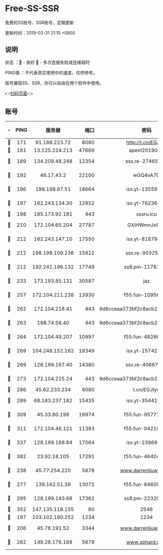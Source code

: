# Free-SS-SSR

免费的SS账号、SSR账号，定期更新

更新时间：2019-03-31 21:15 +0800

## 说明

状态     ：🙂 - 良好 🙁 - 多次连接失败或连接超时

PING值   ：不代表真实使用中的速度，仅供参考。

账号兼容SS、SSR，你可以自由在两个软件中使用。

👉[扫码页面](https://liesauer.github.io/Free-SS-SSR/)👈

## 账号

|-|PING|服务器|端口|密码|加密方式|区域|
|:----:|:----:|:-----:|-----:|:----:|:----:|:----:|
|🙂|171|91.188.223.72|8080|http://t.cn/EGJIyrl|rc4-md5|RU|
|🙂|181|13.125.224.213|47669|apext2019001|chacha20|KR|
|🙂|189|134.209.48.248|12354|ssx.re-27465668|aes-256-cfb|US|
|🙂|192|46.17.43.2|22100|wGQ4vA7D|aes-256-gcm|RU|
|🙂|196|198.199.97.51|18664|isx.yt-13559717|aes-256-cfb|US|
|🙂|197|162.243.134.30|12952|isx.yt-76236422|aes-256-cfb|US|
|🙂|198|185.173.92.181|443|sssru.icu|rc4-md5|RU|
|🙂|210|172.104.65.204|27787|GXiHWmnJx94S|aes-256-cfb|JP|
|🙂|212|162.243.147.10|17550|isx.yt-81879846|aes-256-cfb|US|
|🙂|212|198.199.109.236|15822|ssx.re-90325864|aes-256-cfb|US|
|🙂|212|192.241.196.132|17749|ss8.pm-11781750|aes-256-cfb|US|
|🙂|233|173.193.85.131|30587|jaz|aes-256-cfb|US|
|🙂|257|172.104.211.238|13930|f55.fun-10956587|aes-256-cfb|US|
|🙂|262|172.104.218.41|443|9d6cceaa373bf2c8acb22e60b6a58be6|aes-256-cfb|US|
|🙂|263|198.74.58.40|443|9d6cceaa373bf2c8acb22e60b6a58be6|aes-256-cfb|US|
|🙂|264|172.104.49.207|10997|f55.fun-48286538|aes-256-cfb|SG|
|🙂|269|104.248.152.162|18349|isx.yt-15742711|aes-256-cfb|SG|
|🙂|269|128.199.167.40|14380|ssx.re-40667368|aes-256-cfb|SG|
|🙂|273|172.104.215.24|443|9d6cceaa373bf2c8acb22e60b6a58be6|aes-256-cfb|US|
|🙂|286|45.62.233.234|8080|t.cn/EGJIyrl|rc4-md5|CA|
|🙂|289|68.183.237.182|15435|isx.yt-35441993|aes-256-cfb|SG|
|🙂|309|45.33.80.198|16974|f55.fun-95771159|aes-256-cfb|US|
|🙂|311|172.104.46.121|11383|f55.fun-04210255|aes-256-cfb|SG|
|🙂|337|128.199.168.84|17064|isx.yt-23969273|aes-256-cfb|SG|
|🙂|382|23.92.18.105|17291|f55.fun-46404698|aes-256-cfb|US|
|🙂|238|45.77.254.220|5678|www.darrenliuwei.com|aes-256-cfb|SG|
|🙂|277|139.162.51.39|13072|f55.fun-64609790|aes-256-cfb|SG|
|🙂|295|128.199.143.68|17362|ss8.pm-22320506|aes-256-cfb|SG|
|🙂|352|147.135.118.155|80|2546|chacha20|US|
|🙁|197|103.102.160.252|1234|1234|rc4-md5|JP|
|🙁|206|45.76.191.52|3344|www.darrenliuwei.com|aes-256-cfb|JP|
|🙁|262|149.28.176.168|5678|www.sphard.com|aes-256-cfb|AU|
